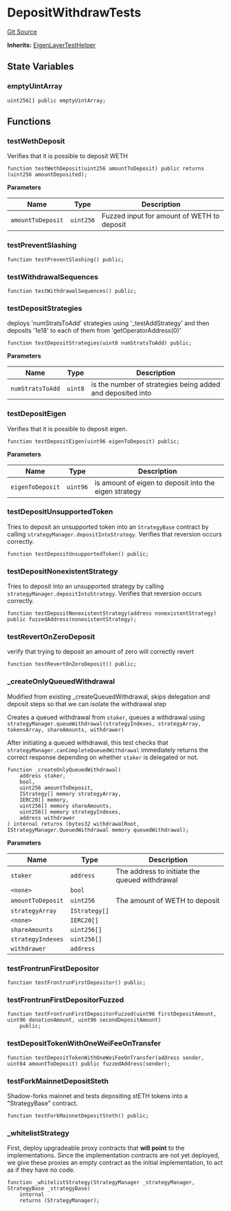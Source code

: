 # DepositWithdrawTests
[Git Source](https://github.com/bowenli86/eigenlayer-contracts/blob/0800603ae0e71de6487dd628cace5380fa364f74/src/test/DepositWithdraw.t.sol)

**Inherits:**
[EigenLayerTestHelper](/src/test/EigenLayerTestHelper.t.sol/contract.EigenLayerTestHelper.md)


## State Variables
### emptyUintArray

```solidity
uint256[] public emptyUintArray;
```


## Functions
### testWethDeposit

Verifies that it is possible to deposit WETH


```solidity
function testWethDeposit(uint256 amountToDeposit) public returns (uint256 amountDeposited);
```
**Parameters**

|Name|Type|Description|
|----|----|-----------|
|`amountToDeposit`|`uint256`|Fuzzed input for amount of WETH to deposit|


### testPreventSlashing


```solidity
function testPreventSlashing() public;
```

### testWithdrawalSequences


```solidity
function testWithdrawalSequences() public;
```

### testDepositStrategies

deploys 'numStratsToAdd' strategies using '_testAddStrategy' and then deposits '1e18' to each of them from 'getOperatorAddress(0)'


```solidity
function testDepositStrategies(uint8 numStratsToAdd) public;
```
**Parameters**

|Name|Type|Description|
|----|----|-----------|
|`numStratsToAdd`|`uint8`|is the number of strategies being added and deposited into|


### testDepositEigen

Verifies that it is possible to deposit eigen.


```solidity
function testDepositEigen(uint96 eigenToDeposit) public;
```
**Parameters**

|Name|Type|Description|
|----|----|-----------|
|`eigenToDeposit`|`uint96`|is amount of eigen to deposit into the eigen strategy|


### testDepositUnsupportedToken

Tries to deposit an unsupported token into an `StrategyBase` contract by calling `strategyManager.depositIntoStrategy`.
Verifies that reversion occurs correctly.


```solidity
function testDepositUnsupportedToken() public;
```

### testDepositNonexistentStrategy

Tries to deposit into an unsupported strategy by calling `strategyManager.depositIntoStrategy`.
Verifies that reversion occurs correctly.


```solidity
function testDepositNonexistentStrategy(address nonexistentStrategy) public fuzzedAddress(nonexistentStrategy);
```

### testRevertOnZeroDeposit

verify that trying to deposit an amount of zero will correctly revert


```solidity
function testRevertOnZeroDeposit() public;
```

### _createOnlyQueuedWithdrawal

Modified from existing _createQueuedWithdrawal, skips delegation and deposit steps so that we can isolate the withdrawal step

Creates a queued withdrawal from `staker`, queues a withdrawal using
`strategyManager.queueWithdrawal(strategyIndexes, strategyArray, tokensArray, shareAmounts, withdrawer)`

After initiating a queued withdrawal, this test checks that `strategyManager.canCompleteQueuedWithdrawal` immediately returns the correct
response depending on whether `staker` is delegated or not.


```solidity
function _createOnlyQueuedWithdrawal(
    address staker,
    bool,
    uint256 amountToDeposit,
    IStrategy[] memory strategyArray,
    IERC20[] memory,
    uint256[] memory shareAmounts,
    uint256[] memory strategyIndexes,
    address withdrawer
) internal returns (bytes32 withdrawalRoot, IStrategyManager.QueuedWithdrawal memory queuedWithdrawal);
```
**Parameters**

|Name|Type|Description|
|----|----|-----------|
|`staker`|`address`|The address to initiate the queued withdrawal|
|`<none>`|`bool`||
|`amountToDeposit`|`uint256`|The amount of WETH to deposit|
|`strategyArray`|`IStrategy[]`||
|`<none>`|`IERC20[]`||
|`shareAmounts`|`uint256[]`||
|`strategyIndexes`|`uint256[]`||
|`withdrawer`|`address`||


### testFrontrunFirstDepositor


```solidity
function testFrontrunFirstDepositor() public;
```

### testFrontrunFirstDepositorFuzzed


```solidity
function testFrontrunFirstDepositorFuzzed(uint96 firstDepositAmount, uint96 donationAmount, uint96 secondDepositAmount)
    public;
```

### testDepositTokenWithOneWeiFeeOnTransfer


```solidity
function testDepositTokenWithOneWeiFeeOnTransfer(address sender, uint64 amountToDeposit) public fuzzedAddress(sender);
```

### testForkMainnetDepositSteth

Shadow-forks mainnet and tests depositing stETH tokens into a "StrategyBase" contract.


```solidity
function testForkMainnetDepositSteth() public;
```

### _whitelistStrategy

First, deploy upgradeable proxy contracts that **will point** to the implementations. Since the implementation contracts are
not yet deployed, we give these proxies an empty contract as the initial implementation, to act as if they have no code.


```solidity
function _whitelistStrategy(StrategyManager _strategyManager, StrategyBase _strategyBase)
    internal
    returns (StrategyManager);
```

